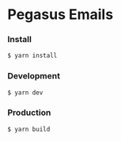 # Pegasus Emails

### Install

```bash
$ yarn install
```

### Development

```bash
$ yarn dev
```

### Production

```bash
$ yarn build
```
